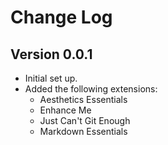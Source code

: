 # Change Log

## Version 0.0.1

- Initial set up.
- Added the following extensions:
  - Aesthetics Essentials
  - Enhance Me
  - Just Can't Git Enough
  - Markdown Essentials
